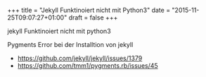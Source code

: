 +++
title = "Jekyll Funktinoiert nicht mit Python3"
date = "2015-11-25T09:07:27+01:00"
draft = false
+++

jekyll Funktinoiert nicht mit python3

Pygments Error bei der Installtion von jekyll
  * https://github.com/jekyll/jekyll/issues/1379
  * https://github.com/tmm1/pygments.rb/issues/45
